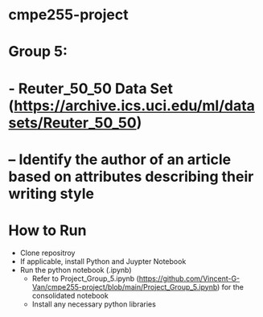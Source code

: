 # cmpe255-project
# Group 5:  
#  - Reuter_50_50 Data Set (https://archive.ics.uci.edu/ml/datasets/Reuter_50_50) 
#  – Identify the author of an article based on attributes describing their writing style

# How to Run
- Clone repositroy
- If applicable, install Python and Juypter Notebook
- Run the python notebook (.ipynb)
  - Refer to Project_Group_5.ipynb (https://github.com/Vincent-G-Van/cmpe255-project/blob/main/Project_Group_5.ipynb) for the consolidated notebook
  - Install any necessary python libraries
